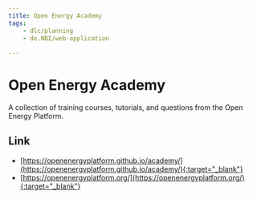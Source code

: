 ```yaml
---
title: Open Energy Academy
tags:
    - dlc/planning
    - de.NBI/web-application
    
---
```

# Open Energy Academy
A collection of training courses, tutorials, and questions from the Open Energy Platform.

## Link
* [https://openenergyplatform.github.io/academy/](https://openenergyplatform.github.io/academy/){:target="_blank"}
* [https://openenergyplatform.org/](https://openenergyplatform.org/){:target="_blank"}